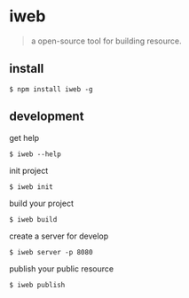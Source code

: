 # iweb

> a open-source tool for building resource.

## install

```
$ npm install iweb -g
```

## development

get help
```
$ iweb --help
```

init project
```
$ iweb init
```

build your project
```
$ iweb build
```

create a server for develop
```
$ iweb server -p 8080
```

publish your public resource
```
$ iweb publish
```
